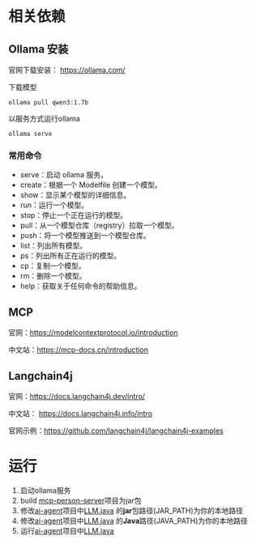 # 相关依赖
## Ollama  安装
官网下载安装：
https://ollama.com/

下载模型

`ollama pull qwen3:1.7b`

以服务方式运行ollama

`ollama serve`

### 常用命令
- serve：启动 ollama 服务。
- create：根据一个 Modelfile 创建一个模型。
- show：显示某个模型的详细信息。
- run：运行一个模型。
- stop：停止一个正在运行的模型。
- pull：从一个模型仓库（registry）拉取一个模型。
- push：将一个模型推送到一个模型仓库。
- list：列出所有模型。
- ps：列出所有正在运行的模型。
- cp：复制一个模型。
- rm：删除一个模型。
- help：获取关于任何命令的帮助信息。

## MCP
官网：https://modelcontextprotocol.io/introduction

中文站：https://mcp-docs.cn/introduction 


## Langchain4j
官网：https://docs.langchain4j.dev/intro/

中文站： https://docs.langchain4j.info/intro

官网示例：https://github.com/langchain4j/langchain4j-examples


# 运行
1. 启动ollama服务
2. build [mcp-person-server](../mcp-person-server)项目为jar包
3. 修改[ai-agent](../ai-agent)项目中[LLM.java](src/main/java/com/nastyair/ai/LLM.java) 的**jar**包路径(JAR_PATH)为你的本地路径
4. 修改[ai-agent](../ai-agent)项目中[LLM.java](src/main/java/com/nastyair/ai/LLM.java) 的**Java**路径(JAVA_PATH)为你的本地路径
5. 运行[ai-agent](../ai-agent)项目中[LLM.java](src/main/java/com/nastyair/ai/LLM.java)